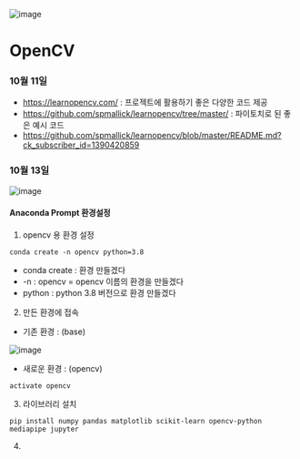 ![image](https://github.com/rimgosu/OpenCV/assets/120752098/aab33cb3-03a9-461b-b9eb-beb0c36dc3b8)


# OpenCV

### 10월 11일
- https://learnopencv.com/ : 프로젝트에 활용하기 좋은 다양한 코드 제공
- https://github.com/spmallick/learnopencv/tree/master/ : 파이토치로 된 좋은 예시 코드
- https://github.com/spmallick/learnopencv/blob/master/README.md?ck_subscriber_id=1390420859



### 10월 13일

![image](https://github.com/rimgosu/OpenCV/assets/120752098/499562d3-5355-4eeb-bd6f-b4b68dda5dee)

#### Anaconda Prompt 환경설정
1. opencv 용 환경 설정
```
conda create -n opencv python=3.8
```
- conda create : 환경 만들겠다
- -n : opencv = opencv 이름의 환경을 만들겠다
- python : python 3.8 버전으로 환경 만들겠다

2. 만든 환경에 접속
- 기존 환경 : (base)

![image](https://github.com/rimgosu/OpenCV/assets/120752098/fde1bdcc-ec72-4ecc-b51f-1db5b005f9de)

- 새로운 환경 : (opencv)
```
activate opencv
```

3. 라이브러리 설치
```
pip install numpy pandas matplotlib scikit-learn opencv-python mediapipe jupyter
```


4. 
